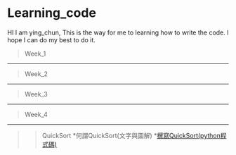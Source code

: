 # Learning_code

HI I am ying_chun, This is the way for me to learning how to write the code. I hope I can do my best to do it.

>Week_1
------
>Week_2
------
>Week_3
------
>Week_4
------
>>QuickSort
      *何謂QuickSort(文字與圖解)
      *[撰寫QuickSort(python程式碼)](https://nbviewer.jupyter.org/github/06170125/Learning_code/blob/master/%E8%B3%87%E6%96%99%E7%B5%90%E6%A7%8B%E6%BC%94%E7%AE%97%E6%B3%95/QuickSort.ipynb)
